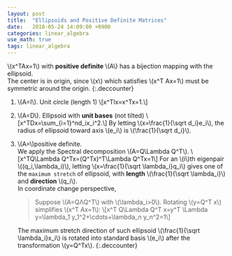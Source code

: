 ```yaml
---
layout: post
title:  "Ellipsoids and Positive Definite Matrices"
date:   2018-05-24 14:09:00 +0900
categories: linear_algebra
use_math: true
tags: linear_algebra
---
```

\\(x^TAx=1\\) with __positive definite__ \\(A\\) has a bijection mapping with the ellipsoid.  
The center is in origin, since \\(x\\) which satisfies \\(x^T Ax=1\\) must be symmetric around the origin.
{:.deccounter}
1. \\(A=I\\). Unit circle (length 1) \\[x^TIx=x^Tx=1.\\]
2. \\(A=D\\). Ellipsoid with __unit bases__ (not tilted) \\[x^TDx=\sum_\{i=1\}^nd_ix_i^2.\\]
By letting \\(x=\frac\{1\}\{\sqrt d_i\}e_i\\), the radius of ellipsoid toward axis \\(e_i\\) is \\(\frac\{1\}\{\sqrt d_i\}\\).
3. \\(A=\\)positive definite.  
We apply the Spectral decomposition \\(A=Q\Lambda Q^T\\). \\[x^TQ\Lambda Q^Tx=(Q^Tx)^T\Lambda Q^Tx=1\\]
For an \\(i\\)th eigenpair \\((q_i,\lambda_i)\\), letting \\(x=\frac\{1\}\{\sqrt \lambda_i\}q_i\\) gives one of the `maximum stretch` of ellipsoid, with __length__ \\(\frac\{1\}\{\sqrt \lambda_i\}\\) and __direction__ \\(q_i\\).  
In coordinate change perspective,
	> Suppose \\(A=QΛQ^T\\) with \\(\lambda_i>0\\).  Rotating  \\(y=Q^T x\\)  simplifies  \\(x^T Ax=1\\):
	\\[x^T Q\Lambda Q^T x=y^T \Lambda y=\lambda_1 y_1^2+\cdots+\lambda_n y_n^2=1\\]
	
	The maximum stretch direction of such ellipsoid \\(\frac\{1\}\{\sqrt \lambda_i\}x_i\\) is rotated into standard basis \\(e_i\\) after the transformation \\(y=Q^Tx\\).
{:.deccounter}